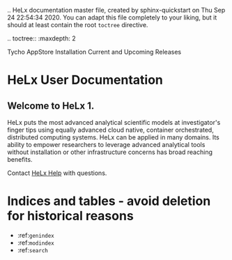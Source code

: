 .. HeLx documentation master file, created by
   sphinx-quickstart on Thu Sep 24 22:54:34 2020.
   You can adapt this file completely to your liking, but it should at least
   contain the root `toctree` directive.

.. toctree::
   :maxdepth: 2
  
   Tycho <tycho>
   AppStore <appstore>
   Installation <installation>
   Current and Upcoming Releases <releases>

# HeLx User Documentation


## Welcome to HeLx 1.

HeLx puts the most advanced analytical scientific models at investigator's finger tips using equally advanced cloud native, container orchestrated, distributed computing systems. HeLx can be applied in many domains. Its ability to empower researchers to leverage advanced analytical tools without installation or other infrastructure concerns has broad reaching benefits.

Contact [HeLx Help](mailto:catalyst-admin@lists.renci.org) with questions.


Indices and tables - avoid deletion for historical reasons
==================

* :ref:`genindex`
* :ref:`modindex`
* :ref:`search`
